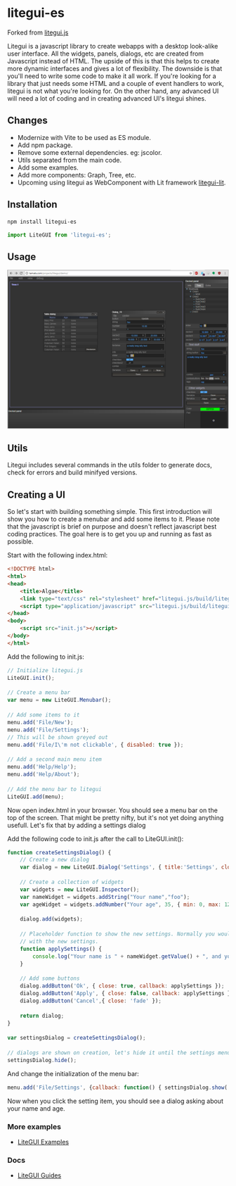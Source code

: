 litegui-es
==========
Forked from [litegui.js](https://github.com/jagenjo/litegui.js)

Litegui is a javascript library to create webapps with a desktop look-alike user interface. All the widgets, panels, dialogs, etc are created from Javascript instead of HTML. The upside of this is that this helps to create more dynamic interfaces and gives a lot of flexibility. The downside is that you'll need to write some code to make it all work. If you're looking for a library that just needs some HTML and a couple of event handlers to work, litegui is not what you're looking for. On the other hand, any advanced UI will need a lot of coding and in creating advanced UI's litegui shines.


## Changes
- Modernize with Vite to be used as ES module.
- Add npm package.
- Remove some external dependencies. eg: jscolor.
- Utils separated from the main code.
- Add some examples.
- Add more components: Graph, Tree, etc.
- Upcoming using litegui as WebComponent with Lit framework [litegui-lit](https://github.com/sggames/litegui-lit).

## Installation

```
npm install litegui-es
```

```js
import LiteGUI from 'litegui-es';
```

## Usage
![Example](docs/imgs/litegui.PNG "LiteGUI Example")

Utils
-----

Litegui includes several commands in the utils folder to generate docs, check for errors and build minifyed versions.


Creating a UI
-----------

So let's start with building something simple. This first introduction will show you how to create a menubar and add
some items to it. Please note that the javascript is brief on purpose and doesn't reflect javascript best coding
practices. The goal here is to get you up and running as fast as possible.

Start with the following index.html:
```html
<!DOCTYPE html>
<html>
<head>
    <title>Algae</title>
    <link type="text/css" rel="stylesheet" href="litegui.js/build/litegui-es.css">
    <script type="application/javascript" src="litegui.js/build/litegui-es.js"></script>
</head>
<body>
    <script src="init.js"></script>
</body>
</html>
```

Add the following to init.js:
```javascript
// Initialize litegui.js
LiteGUI.init();

// Create a menu bar
var menu = new LiteGUI.Menubar();

// Add some items to it
menu.add('File/New');
menu.add('File/Settings');
// This will be shown greyed out
menu.add('File/I\'m not clickable', { disabled: true });

// Add a second main menu item
menu.add('Help/Help');
menu.add('Help/About');

// Add the menu bar to litegui
LiteGUI.add(menu);
```

Now open index.html in your browser. You should see a menu bar on the top of the screen. That might be pretty nifty,
but it's not yet doing anything usefull. Let's fix that by adding a settings dialog

Add the following code to init.js after the call to LiteGUI.init():
```javascript
function createSettingsDialog() {
    // Create a new dialog
    var dialog = new LiteGUI.Dialog('Settings', { title:'Settings', close: true, minimize: false, width: 300, height: 500, scroll: false, resizable: false, draggable: true });

    // Create a collection of widgets
    var widgets = new LiteGUI.Inspector();
    var nameWidget = widgets.addString("Your name","foo");
    var ageWidget = widgets.addNumber("Your age", 35, { min: 0, max: 125 });

    dialog.add(widgets);

    // Placeholder function to show the new settings. Normally you would do something usefull here
    // with the new settings.
    function applySettings() {
        console.log("Your name is " + nameWidget.getValue() + ", and you are " + ageWidget.getValue() + " years old");
    }

    // Add some buttons
    dialog.addButton('Ok', { close: true, callback: applySettings });
    dialog.addButton('Apply', { close: false, callback: applySettings });
    dialog.addButton('Cancel',{ close: 'fade' });

    return dialog;
}

var settingsDialog = createSettingsDialog();

// dialogs are shown on creation, let's hide it until the settings menu item is clicked
settingsDialog.hide();
```

And change the initialization of the menu bar:
```javascript
menu.add('File/Settings', {callback: function() { settingsDialog.show('fade'); } });
```

Now when you click the setting item, you should see a dialog asking about your name and age.

### More examples
- [LiteGUI Examples](https://sggames.github.io/litegui-es/)

### Docs
- [LiteGUI Guides](docs/guides/README.md)



